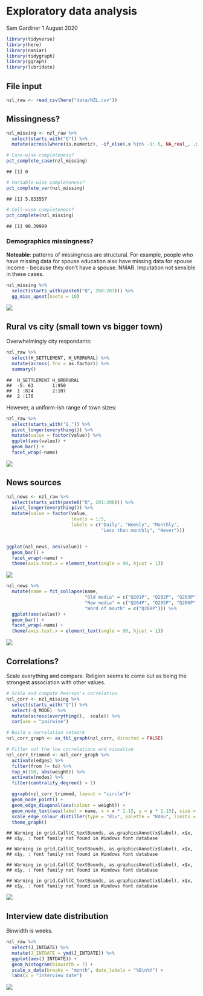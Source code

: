 Exploratory data analysis
================
Sam Gardiner
1 August 2020

``` r
library(tidyverse)
library(here)
library(naniar)
library(tidygraph)
library(ggraph)
library(lubridate)
```

## File input

``` r
nzl_raw <- read_csv(here("data/NZL.csv"))
```

## Missingness?

``` r
nzl_missing <- nzl_raw %>%
  select(starts_with("Q")) %>%
  mutate(across(where(is.numeric), ~if_else(.x %in% -1:-5, NA_real_, .x)))

# Case-wise completeness?
pct_complete_case(nzl_missing)
```

    ## [1] 0

``` r
# Variable-wise completeness?
pct_complete_var(nzl_missing)
```

    ## [1] 5.033557

``` r
# Cell-wise completeness?
pct_complete(nzl_missing)
```

    ## [1] 90.39989

### Demographics missingness?

**Noteable**: patterns of missingness are structural. For example,
people who have missing data for spouse education also have missing data
for spouse income - because they don’t have a spouse. NMAR. Imputation
not sensible in these cases.

``` r
nzl_missing %>%
  select(starts_with(paste0("Q", 260:287))) %>%
  gg_miss_upset(nsets = 10)
```

![](C:/Users/Sam/Documents/Dev-offline/wvs-nz/output/eda_files/figure-gfm/unnamed-chunk-4-1.png)<!-- -->

## Rural vs city (small town vs bigger town)

Overwhelmingly city respondants:

``` r
nzl_raw %>%
  select(H_SETTLEMENT, H_URBRURAL) %>%
  mutate(across(.fns = as.factor)) %>%
  summary()
```

    ##  H_SETTLEMENT H_URBRURAL
    ##  -5: 63       1:950     
    ##  1 :824       2:107     
    ##  2 :170

However, a uniform-ish range of town sizes:

``` r
nzl_raw %>%
  select(starts_with("G_")) %>%
  pivot_longer(everything()) %>%
  mutate(value = factor(value)) %>%
  ggplot(aes(value)) +
  geom_bar() +
  facet_wrap(~name)
```

![](C:/Users/Sam/Documents/Dev-offline/wvs-nz/output/eda_files/figure-gfm/unnamed-chunk-6-1.png)<!-- -->

## News sources

``` r
nzl_news <- nzl_raw %>%
  select(starts_with(paste0("Q", 201:208))) %>%
  pivot_longer(everything()) %>%
  mutate(value = factor(value,
                        levels = 1:5,
                        labels = c("Daily", "Weekly", "Monthly",
                                   "Less than monthly", "Never")))


ggplot(nzl_news, aes(value)) +
  geom_bar() +
  facet_wrap(~name) +
  theme(axis.text.x = element_text(angle = 90, hjust = 1))
```

![](C:/Users/Sam/Documents/Dev-offline/wvs-nz/output/eda_files/figure-gfm/unnamed-chunk-7-1.png)<!-- -->

``` r
nzl_news %>%
  mutate(name = fct_collapse(name,
                             "Old media" = c("Q201P", "Q202P", "Q203P"),
                             "New media" = c("Q204P", "Q205P", "Q206P", "Q207P"),
                             "Word of mouth" = c("Q208P"))) %>%
  ggplot(aes(value)) +
  geom_bar() +
  facet_wrap(~name) +
  theme(axis.text.x = element_text(angle = 90, hjust = 1))
```

![](C:/Users/Sam/Documents/Dev-offline/wvs-nz/output/eda_files/figure-gfm/unnamed-chunk-7-2.png)<!-- -->

## Correlations?

Scale everything and compare. Religion seems to come out as being the
strongest association with other values.

``` r
# Scale and compute Pearson's correlation
nzl_corr <- nzl_missing %>%
  select(starts_with("Q")) %>%
  select(-Q_MODE)  %>%
  mutate(across(everything(),  scale)) %>%
  cor(use = "pairwise")

# Build a correlation network
nzl_corr_graph <- as_tbl_graph(nzl_corr, directed = FALSE)

# Filter out the low correlations and visualise
nzl_corr_trimmed <- nzl_corr_graph %>%
  activate(edges) %>%
  filter(from != to) %>%
  top_n(150, abs(weight)) %>%
  activate(nodes) %>%
  filter(centrality_degree() > 1)

  ggraph(nzl_corr_trimmed, layout = "circle")+
  geom_node_point() +
  geom_edge_diagonal(aes(colour = weight)) +
  geom_node_text(aes(label = name, x = x * 1.15, y = y * 1.15), size = 2.5) +
  scale_edge_colour_distiller(type = "div", palette = "RdBu", limits = c(-1, 1)) +
  theme_graph()
```

    ## Warning in grid.Call(C_textBounds, as.graphicsAnnot(x$label), x$x,
    ## x$y, : font family not found in Windows font database
    
    ## Warning in grid.Call(C_textBounds, as.graphicsAnnot(x$label), x$x,
    ## x$y, : font family not found in Windows font database
    
    ## Warning in grid.Call(C_textBounds, as.graphicsAnnot(x$label), x$x,
    ## x$y, : font family not found in Windows font database
    
    ## Warning in grid.Call(C_textBounds, as.graphicsAnnot(x$label), x$x,
    ## x$y, : font family not found in Windows font database

![](C:/Users/Sam/Documents/Dev-offline/wvs-nz/output/eda_files/figure-gfm/unnamed-chunk-8-1.png)<!-- -->

## Interview date distribution

Binwidth is weeks.

``` r
nzl_raw %>%
  select(J_INTDATE) %>%
  mutate(J_INTDATE = ymd(J_INTDATE)) %>%
  ggplot(aes(J_INTDATE)) +
  geom_histogram(binwidth = 7) +
  scale_x_date(breaks = "month", date_labels = "%B\n%Y") +
  labs(x = "Interview date")
```

![](C:/Users/Sam/Documents/Dev-offline/wvs-nz/output/eda_files/figure-gfm/unnamed-chunk-9-1.png)<!-- -->
